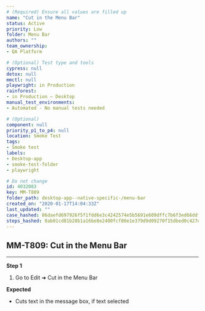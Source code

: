 ```yaml
---
# (Required) Ensure all values are filled up
name: "Cut in the Menu Bar"
status: Active
priority: Low
folder: Menu Bar
authors: ""
team_ownership: 
- QA Platform

# (Optional) Test type and tools
cypress: null
detox: null
mmctl: null
playwright: in Production
rainforest: 
- in Production — Desktop
manual_test_environments: 
- Automated - No manual tests needed

# (Optional)
component: null
priority_p1_to_p4: null
location: Smoke Test
tags: 
- Smoke test
labels: 
- Desktop-app
- smoke-test-folder
- playwright

# Do not change
id: 4032083
key: MM-T809
folder_path: desktop-app--native-specific-/menu-bar
created_on: "2020-01-17T14:04:33Z"
last_updated: ""
case_hashed: 86daefd697926f5f1fdd6e3c4242574e5b5691e609dffc7b6f3ed66ddf11dab9affe3659a346dac045e468d7fd5d7a64
steps_hashed: 0ab01cd81b28b1a16be8e2400fcf80e1e379d9d09270f15dbed0c427d30df4e949a17b4851d614c90ad23bf103980cb0
---
```


## MM-T809: Cut in the Menu Bar

---

**Step 1**

1. Go to Edit ➜ Cut in the Menu Bar

**Expected**

- Cuts text in the message box, if text selected
